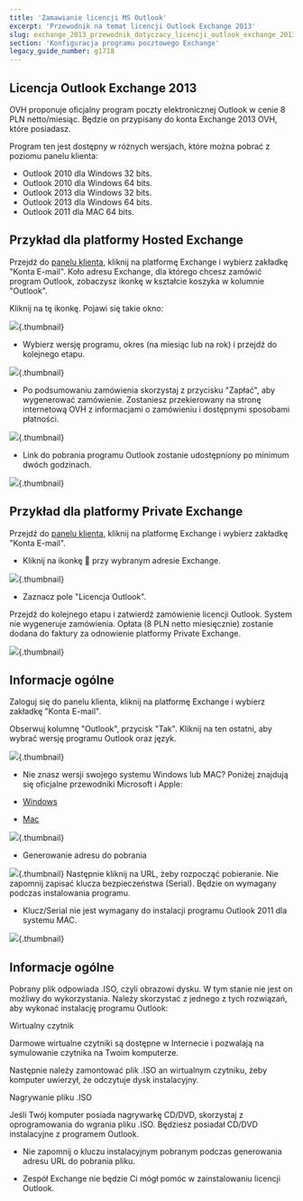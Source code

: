 ```yaml
---
title: 'Zamawianie licencji MS Outlook'
excerpt: 'Przewodnik na temat licencji Outlook Exchange 2013'
slug: exchange_2013_przewodnik_dotyczacy_licencji_outlook_exchange_2013
section: 'Konfiguracja programu pocztowego Exchange'
legacy_guide_number: g1718
---
```


## Licencja Outlook Exchange 2013
OVH proponuje oficjalny program poczty elektronicznej Outlook w cenie 8 PLN netto/miesiąc. Będzie on przypisany do konta Exchange 2013 OVH, które posiadasz.

Program ten jest dostępny w różnych wersjach, które można pobrać z poziomu panelu klienta:


- Outlook 2010 dla Windows 32 bits.
- Outlook 2010 dla Windows 64 bits.
- Outlook 2013 dla Windows 32 bits.
- Outlook 2013 dla Windows 64 bits.
- Outlook 2011 dla MAC 64 bits.




## Przykład dla platformy Hosted Exchange
Przejdź do [panelu klienta](https://www.ovh.com/manager/web/login/), kliknij na platformę Exchange i wybierz zakładkę "Konta E-mail".
Koło adresu Exchange, dla którego chcesz zamówić program Outlook, zobaczysz ikonkę w kształcie koszyka w kolumnie "Outlook".

Kliknij na tę ikonkę. Pojawi się takie okno:

![](images/img_2558.jpg){.thumbnail}

- Wybierz wersję programu, okres (na miesiąc lub na rok) i przejdź do kolejnego etapu.



![](images/img_2559.jpg){.thumbnail}

- Po podsumowaniu zamówienia skorzystaj z przycisku "Zapłać", aby wygenerować zamówienie. Zostaniesz przekierowany na stronę internetową OVH z informacjami o zamówieniu i dostępnymi sposobami płatności.



![](images/img_2560.jpg){.thumbnail}

- Link do pobrania programu Outlook zostanie udostępniony po minimum dwóch godzinach.



![](images/img_2561.jpg){.thumbnail}


## Przykład dla platformy Private Exchange
Przejdź do [panelu klienta](https://www.ovh.com/manager/web/login/), kliknij na platformę Exchange i wybierz zakładkę "Konta E-mail".

- Kliknij na ikonkę  przy wybranym adresie Exchange.



![](images/img_2562.jpg){.thumbnail}

- Zaznacz pole "Licencja Outlook".

Przejdź do kolejnego etapu i zatwierdź zamówienie licencji Outlook. System nie wygeneruje zamówienia. Opłata (8 PLN netto miesięcznie) zostanie dodana do faktury za odnowienie platformy Private Exchange.


![](images/img_2563.jpg){.thumbnail}


## Informacje ogólne
Zaloguj się do panelu klienta, kliknij na platformę Exchange i wybierz zakładkę "Konta E-mail".

Obserwuj kolumnę "Outlook", przycisk "Tak". Kliknij na ten ostatni, aby wybrać wersję programu Outlook oraz język.

![](images/img_2567.jpg){.thumbnail}

- Nie znasz wersji swojego systemu Windows lub MAC? Poniżej znajdują się oficjalne przewodniki Microsoft i Apple:

- [Windows](http://windows.microsoft.com/en-gb/windows/which-operating-system)
- [Mac](http://support.apple.com/en-gb/HT1159)



![](images/img_2564.jpg){.thumbnail}

- Generowanie adresu do pobrania



![](images/img_2565.jpg){.thumbnail}
Następnie kliknij na URL, żeby rozpocząć pobieranie. Nie zapomnij zapisać klucza bezpieczeństwa (Serial). Będzie on wymagany podczas instalowania programu. 


- Klucz/Serial nie jest wymagany do instalacji programu Outlook 2011 dla systemu MAC.



![](images/img_2566.jpg){.thumbnail}


## Informacje ogólne
Pobrany plik odpowiada .ISO, czyli obrazowi dysku. W tym stanie nie jest on możliwy do wykorzystania. Należy skorzystać z jednego z tych rozwiązań, aby wykonać instalację programu Outlook: 

Wirtualny czytnik

Darmowe wirtualne czytniki są dostępne w Internecie i pozwalają na symulowanie czytnika na Twoim komputerze. 

Następnie należy zamontować plik .ISO an wirtualnym czytniku, żeby komputer uwierzył, że odczytuje dysk instalacyjny. 

Nagrywanie pliku .ISO

Jeśli Twój komputer posiada nagrywarkę CD/DVD, skorzystaj z oprogramowania do wgrania pliku .ISO. Będziesz posiadał CD/DVD instalacyjne z programem Outlook.


- Nie zapomnij o kluczu instalacyjnym pobranym podczas generowania adresu URL do pobrania pliku.



- Zespół Exchange nie będzie Ci mógł pomóc w zainstalowaniu licencji Outlook.



